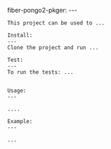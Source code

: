 fiber-pongo2-pkger:
	---

	This project can be used to ...

	Install:
	---
	Clone the project and run ...

	Test:
	---
	To run the tests: ...


	Usage:
	---

	....

	Example:
	---

	...
	